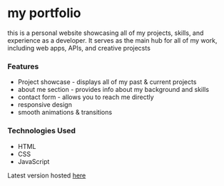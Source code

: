 # my portfolio
this is a personal website showcasing all of my projects, skills, and experience as a developer. It serves as the main hub for all of my work, including web apps, APIs, and creative projecsts

### Features
- Project showcase - displays all of my past & current projects
- about me section - provides info about my background and skills
- contact form - allows you to reach me directly
- responsive design
- smooth animations & transitions

### Technologies Used
- HTML
- CSS
- JavaScript

Latest version hosted [here](https://alexandriax.github.io/portfolio-website/)
